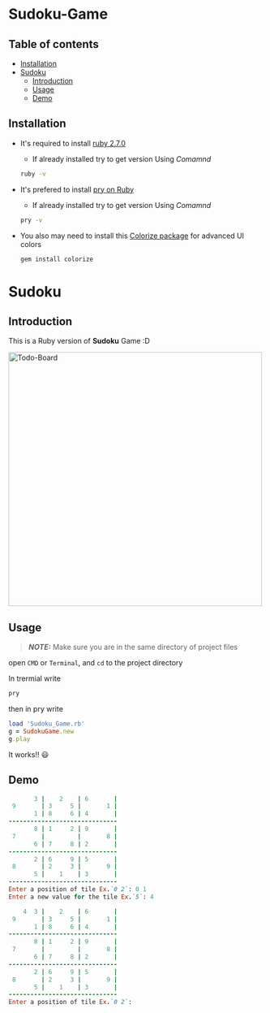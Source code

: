 # Sudoku-Game

## Table of contents
* [Installation](#installation)
* [Sudoku](#sudoku)
    * [Introduction](#introduction)
    * [Usage](#usage)
    * [Demo](#demo)
    
## Installation
- It's required to install [ruby 2.7.0](https://www.ruby-lang.org/en/documentation/installation/)

    - If already installed try to get version Using *Comamnd* 
    ```bash 
    ruby -v
    ```
- It's prefered to install [pry on Ruby](https://www.sitepoint.com/pry-a-simple-start/#:~:text=To%20start%20pry%2C%20simply%20type,the%20Rails%20console%20with%20Pry.)
    - If already installed try to get version Using *Comamnd* 
    ```bash 
    pry -v
    ```
- You also may need to install this [Colorize package](https://github.com/fazibear/colorize) for advanced UI colors

    ```bash
    gem install colorize
    ```
    
# Sudoku

## Introduction
This is a Ruby version of **Sudoku** Game :D

<img alt="Todo-Board" src="https://image.shutterstock.com/image-vector/sudoku-puzzle-game-vector-numbers-260nw-411301252.jpg" width="500">

## Usage 

> **_NOTE:_** Make sure you are in the same directory of project files

open `CMD` or `Terminal`, and `cd` to the project directory

In trermial write 

```bash
pry
```
then in pry write

```ruby
load 'Sudoku_Game.rb'
g = SudokuGame.new
g.play
```
It works!! :smiley:

## Demo 

```ruby
       3 |    2    | 6       |
 9       | 3     5 |       1 |
       1 | 8     6 | 4       |
------------------------------
       8 | 1     2 | 9       |
 7       |         |       8 |
       6 | 7     8 | 2       |
------------------------------
       2 | 6     9 | 5       |
 8       | 2     3 |       9 |
       5 |    1    | 3       |
------------------------------
Enter a position of tile Ex.`0 2`: 0 1
Enter a new value for the tile Ex.`5`: 4

    4  3 |    2    | 6       |
 9       | 3     5 |       1 |
       1 | 8     6 | 4       |
------------------------------
       8 | 1     2 | 9       |
 7       |         |       8 |
       6 | 7     8 | 2       |
------------------------------
       2 | 6     9 | 5       |
 8       | 2     3 |       9 |
       5 |    1    | 3       |
------------------------------
Enter a position of tile Ex.`0 2`: 
```
